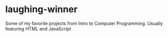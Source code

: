 # laughing-winner
Some of my favorite projects from Intro to Computer Programming. Usually featuring HTML and JavaScript
